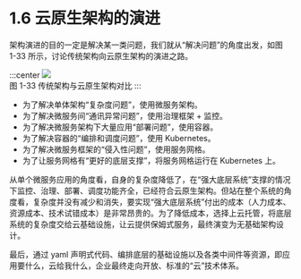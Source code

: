 # 1.6 云原生架构的演进

架构演进的目的一定是解决某一类问题，我们就从“解决问题”的角度出发，如图 1-33 所示，讨论传统架构向云原生架构的演进之路。

:::center
  ![](../assets/arc-1.svg)<br/>
 图 1-33 传统架构与云原生架构对比
:::

- 为了解决单体架构“复杂度问题”，使用微服务架构。
- 为了解决微服务间“通讯异常问题”，使用治理框架 + 监控。
- 为了解决微服务架构下大量应用“部署问题”，使用容器。
- 为了解决容器的“编排和调度问题”，使用 Kubernetes。
- 为了解决微服务框架的“侵入性问题”，使用服务网格。
- 为了让服务网格有“更好的底层支撑”，将服务网格运行在 Kubernetes 上。

从单个微服务应用的角度看，自身的复杂度降低了，在“强大底层系统”支撑的情况下监控、治理、部署、调度功能齐全，已经符合云原生架构。但站在整个系统的角度看，复杂度并没有减少和消失，要实现“强大底层系统”付出的成本（人力成本、资源成本、技术试错成本）是非常昂贵的。为了降低成本，选择上云托管，将底层系统的复杂度交给云基础设施，让云提供保姆式服务，最终演变为无基础架构设计。

最后，通过 yaml 声明式代码、编排底层的基础设施以及各类中间件等资源，即应用要什么，云给我什么，企业最终走向开放、标准的“云”技术体系。